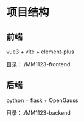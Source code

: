 # 项目结构

## 前端
vue3 + vite + element-plus

目录：./MM1123-frontend

## 后端
python + flask + OpenGauss

目录：./MM1123-backend
